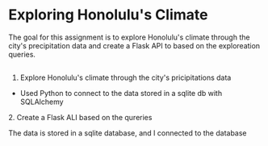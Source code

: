 <h1>Exploring Honolulu's Climate</h1>

The goal for this assignment is to explore Honolulu's climate through the city's precipitation data and create a Flask API to based on the exploreation queries.

<h2></h2>



1.  Explore Honolulu's climate through the city's pricipitations data
<ul>
  <li>Used Python to connect to the data stored in a sqlite db with SQLAlchemy</li>
</ul>
2.  Create a Flask ALI based on the qureries 


The data is stored in a sqlite database, and I connected to the database
